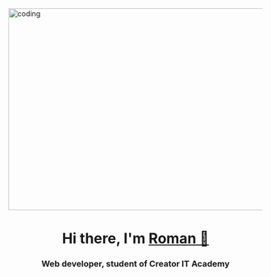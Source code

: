 <img src="https://media.tenor.com/zMdZBjJ7gPkAAAAd/aesthetic-wallpaper.gif" alt="coding" width="800" height="400" align="center">
<h1 align="center">Hi there, I'm <a href="" target="_blank">Roman 👋</a> 
<h3 align="center">Web developer, student of Creator IT Academy</h3>
